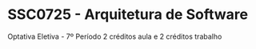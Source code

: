 # SSC0725 - Arquitetura de Software
Optativa Eletiva - 7º Período
2 créditos aula e 2 créditos trabalho
